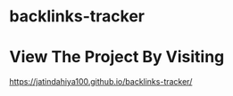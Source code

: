 # backlinks-tracker
# View The Project By Visiting
https://jatindahiya100.github.io/backlinks-tracker/
